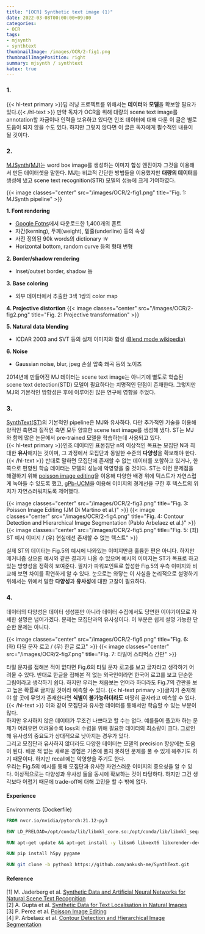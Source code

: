 ```yaml
---
title: "[OCR] Synthetic text image (1)"
date: 2022-03-08T00:00:00+09:00
categories:
- OCR
tags:
- mjsynth
- synthtext
thumbnailImage: /images/OCR/2-fig1.png
thumbnailImagePosition: right
summary: mjsynth / synthtext
katex: true
---
```

### 1.
{{< hl-text primary >}}딥 러닝 프로젝트를 위해서는 <b>데이터</b>와 <b>모델</b>을 확보할 필요가 있다.{{< /hl-text >}} 만약 독자가 OCR을 위해 대량의 scene text image를 annotation할 자금이나 인력을 보유하고 있다면 인조 데이터에 대해 다룬 이 글은 별로 도움이 되지 않을 수도 있다. 하지만 그렇지 않다면 이 글은 독자에게 필수적인 내용이 될 것이다.

### 2.
[MJSynth(MJ)](https://www.robots.ox.ac.uk/~vgg/publications/2014/Jaderberg14c/)는 word box image를 생성하는 이미지 합성 엔진이자 그것을 이용해서 만든 데이터셋을 말한다. MJ는 비교적 간단한 방법들을 이용했지만 **대량의 데이터**를 생성해 냈고 scene text recognition(STR) 모델의 성능에 크게 기여하였다.

{{< image classes="center" src="/images/OCR/2-fig1.png" title="Fig. 1: MJSynth pipeline" >}}

**1. Font rendering**
- [Google Fotns](https://fonts.google.com/)에서 다운로드한 1,400개의 폰트
- 자간(kerning), 두께(weight), 밑줄(underline) 등의 속성
- 사전 정의된 90k words의 dictionary $\mathcal{W}$
- Horizontal bottom, random curve 등의 형태 변형

**2. Border/shadow rendering**
- Inset/outset border, shadow 등

**3. Base coloring**
- 외부 데이터에서 추출한 3색 1쌍의 color map

**4. Projective distortion**
{{< image classes="center" src="/images/OCR/2-fig2.png" title="Fig. 2: Projective transformation" >}}  

**5. Natural data blending**
- ICDAR 2003 and SVT 등의 실제 이미지와 합성 [(Blend mode wikipedia)](https://en.wikipedia.org/wiki/Blend_modes)

**6. Noise**
- Gaussian noise, blur, jpeg 손실 압축 왜곡 등의 노이즈

2014년에 만들어진 MJ 데이터는 scene text image는 아니기에 별도로 학습된 scene text detection(STD) 모델이 필요하다는 치명적인 단점이 존재한다. 그렇지만 MJ의 기본적인 방향성은 후에 이루어진 많은 연구에 영향을 주었다.

### 3.
[SynthText(ST)](https://www.robots.ox.ac.uk/~vgg/publications/2016/Gupta16/)의 기본적인 pipeline은 MJ와 유사하다. 다만 추가적인 기술을 이용해 양적인 측면과 질적인 측면 모두 양호한 scene text image를 생성해 냈다. ST는 MJ와 함께 많은 논문에서 pre-trained 모델을 학습하는데 사용되고 있다.  
{{< hl-text primary >}}인조 데이터인 표본집단 $\mathrm{n}$의 이상적인 목표는 모집단 $\mathrm{N}$과 최대한 <b>유사</b>해지는 것이며, 그 과정에서 모집단과 동일한 수준의 <b>다양성</b>을 확보해야 한다.{{< /hl-text >}} 반대로 말하면 모집단에 존재할 수 없는 데이터를 포함하고 있거나, 한 쪽으로 편향된 학습 데이터는 모델의 성능에 악영향을 줄 것이다. ST는 이런 문제점을 해결하기 위해 [poisson image editing](https://www.cs.jhu.edu/~misha/Fall07/Papers/Perez03.pdf)을 이용해 다양한 배경 위에 텍스트가 자연스럽게 녹아들 수 있도록 했고, [gPb-UCM](https://www2.eecs.berkeley.edu/Research/Projects/CS/vision/grouping/papers/amfm_pami2010.pdf)을 이용해 이미지의 경계선을 구한 후 텍스트의 위치가 자연스러워지도록 제어했다. 

{{< image classes="center" src="/images/OCR/2-fig3.png" title="Fig. 3: Poisson Image Editing (JM Di Martino et al.)" >}}
{{< image classes="center" src="/images/OCR/2-fig4.png" title="Fig. 4: Contour Detection and Hierarchical Image Segmentation (Pablo Arbelaez et al.)" >}}
{{< image classes="center" src="/images/OCR/2-fig5.png" title="Fig. 5: (좌) ST 예시 이미지 / (우) 현실에선 존재할 수 없는 텍스트" >}}

실제 ST의 데이터는 Fig.5의 예시에 나와있는 이미지만큼 훌륭한 편은 아니다. 하지만 메커니즘 상으론 예시와 같은 결과가 나올 수 있으며 예시의 이미지는 ST가 목표로 하고 있는 방향성을 정확히 보여준다. 필자가 파워포인트로 합성한 Fig.5의 우측 이미지와 비교해 보면 차이를 확연하게 알 수 있다. 눈으로는 와닿는 이 사실을 논리적으로 설명하기 위해서는 위에서 말한 **다양성**과 **유사성**에 대한 고찰이 필요하다.

### 4.
데이터의 다양성은 데이터 생성뿐만 아니라 데이터 수집에서도 당연한 이야기이므로 자세한 설명은 넘어가겠다. 문제는 모집단과의 유사성이다. 이 부분은 쉽게 설명 가능한 단순한 문제는 아니다.

{{< image classes="center" src="/images/OCR/2-fig6.png" title="Fig. 6: (좌) 타밀 문자 로고 / (우) 한글 로고" >}}
{{< image classes="center" src="/images/OCR/2-fig7.png" title="Fig. 7: 타밀어 스타벅스 간판" >}}

타밀 문자를 접해본 적이 없다면 Fig.6의 타밀 문자 로고를 보고 글자라고 생각하기 어려울 수 있다. 반대로 한글을 접해본 적 없는 외국인이라면 한국어 로고를 보고 단순한 그림이라고 생각하기 쉽다. 하지만 우리는 처음보는 언어라 하더라도 Fig.7의 간판을 보고 높은 확률로 글자일 것이라 예측할 수 있다. {{< hl-text primary >}}글자가 존재해야 할 곳에 무엇가 존재한다면 <b>식별이 불가능하더라도</b> 마땅히 글자라고 예측할 수 있다.{{< /hl-text >}} 이와 같이 모집단과 유사한 데이터를 통해서만 학습할 수 있는 부분이 많다.  
하지만 유사하지 않은 데이터가 무조건 나쁘다고 할 수는 없다. 예를들어 풀고자 하는 문제가 어려우면 어려울수록 loss의 수렴을 위해 필요한 데이터의 최소량이 크다. 그로인해 유사성의 중요도가 상대적으로 낮아지는 경우가 있다.  
그리고 모집단과 유사하지 않더라도 다양한 데이터는 모델의 precision 향상에는 도움이 된다. 배운 적 없는 새로운 경험은 기존에 풀지 못하던 문제를 풀 수 있게 해주기도 하기 때문이다. 하지만 recall에는 악영향을 주기도 한다.   
우리는 Fig.5의 예시를 통해 모집단과 유사한 자연스러운 이미지의 중요성을 알 수 있다. 이상적으로는 다양성과 유사성 둘을 동시에 확보하는 것이 타당하다. 하지만 그건 생각보다 어렵기 때문에 trade-off에 대해 고민을 할 수 밖에 없다.

#### Experience
Environments (Dockerfile)
```Dockerfile
FROM nvcr.io/nvidia/pytorch:21.12-py3

ENV LD_PRELOAD=/opt/conda/lib/libmkl_core.so:/opt/conda/lib/libmkl_sequential.so

RUN apt-get update && apt-get install -y libsm6 libxext6 libxrender-dev && rm -rf /var/lib/apt/lists/*

RUN pip install h5py pygame

RUN git clone -b python3 https://github.com/ankush-me/SynthText.git
```

#### Reference
[1] M. Jaderberg et al. [Synthetic Data and Artificial Neural Networks for Natural Scene Text Recognition](https://www.robots.ox.ac.uk/~vgg/publications/2014/Jaderberg14c)  
[2] A. Gupta et al. [Synthetic Data for Text Localisation in Natural Images](https://www.robots.ox.ac.uk/~vgg/publications/2016/Gupta16)  
[3] P. Perez et al. [Poisson Image Editing](https://www.cs.jhu.edu/~misha/Fall07/Papers/Perez03.pdf)  
[4] P. Arbelaez et al. [Contour Detection and Hierarchical Image Segmentation](https://www2.eecs.berkeley.edu/Research/Projects/CS/vision/grouping/papers/amfm_pami2010.pdf)
